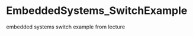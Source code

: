 EmbeddedSystems_SwitchExample
=============================

embedded systems switch example from lecture
